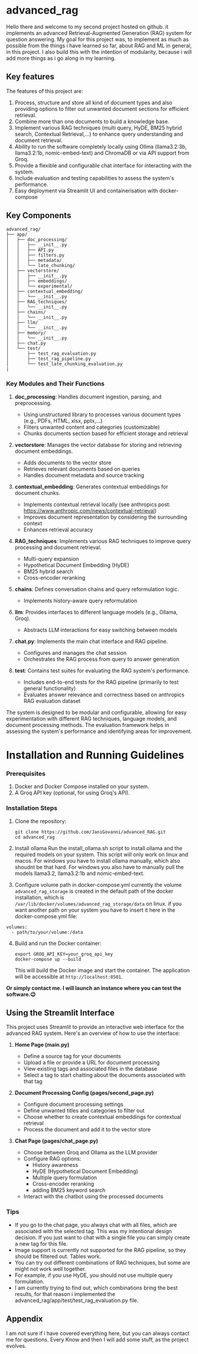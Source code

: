# advanced_rag

Hello there and welcome to my second project hosted on github. 
it implements an advanced Retrieval-Augmented Generation (RAG) system for question answering. My goal for this project was, to implement as much as possible from the things i have learned so far, about RAG and ML in general, in this project. I also build this with the intention of modularity, because i will add more things as i go along in my learning.

## Key features

The features of this project are:

1. Process, structure and store all kind of document types and also providing options to filter out unwanted document sections for efficient retrieval.
2. Combine more than one documents to build a knowledge base.
3. Implement various RAG techniques (multi query, HyDE, BM25 hybrid search, Contextual Retrieval,...) to enhance query understanding and document retrieval.
4. Ability to run the software completely locally using Ollma (llama3.2:3b, llama3.2:1b, nomic-embed-text) and ChromaDB or via API support from Groq.
5. Provide a flexible and configurable chat interface for interacting with the system.
6. Include evaluation and testing capabilities to assess the system's performance.
7. Easy deployment via Streamlit UI and containerisation with docker-compose

## Key Components

```
advanced_rag/
├── app/
│   ├── doc_processing/
│   │   ├── __init__.py
│   │   ├── API.py
│   │   ├── filters.py
│   │   ├── metadata/
│   │   └── late_chunking/
│   ├── vectorstore/
│   │   ├── __init__.py
│   │   ├── embeddings/
│   │   └── experimental/
│   ├── contextual_embedding/
│   │   └── __init__.py
│   ├── RAG_techniques/
│   │   └── __init__.py
│   ├── chains/
│   │   └── __init__.py
│   ├── llm/
│   │   └── __init__.py
│   ├── memory/
│   │   └── __init__.py
│   ├── chat.py
│   └── test/
│       ├── test_rag_evaluation.py
│       ├── test_rag_pipeline.py
│       └── test_late_chunking_evaluation.py
|
```

### Key Modules and Their Functions

1. **doc_processing**: Handles document ingestion, parsing, and preprocessing.
   - Using unstructured library to processes various document types (e.g., PDFs, HTML, xlsx, pptx,...)
   - Filters unwanted content and categories (customizable)
   - Chunks documents section based for efficient storage and retrieval

2. **vectorstore**: Manages the vector database for storing and retrieving document embeddings.
   - Adds documents to the vector store
   - Retrieves relevant documents based on queries
   - Handles document metadata and source tracking

3. **contextual_embedding**: Generates contextual embeddings for document chunks.
   - Implements contextual retrieval locally (see anthropics post: https://www.anthropic.com/news/contextual-retrieval)
   - Improves document representation by considering the surrounding context
   - Enhances retrieval accuracy

4. **RAG_techniques**: Implements various RAG techniques to improve query processing and document retrieval.
   - Multi-query expansion
   - Hypothetical Document Embedding (HyDE)
   - BM25 hybrid search
   - Cross-encoder reranking

5. **chains**: Defines conversation chains and query reformulation logic.
   - Implements history-aware query reformulation

6. **llm**: Provides interfaces to different language models (e.g., Ollama, Groq).
   - Abstracts LLM interactions for easy switching between models

7. **chat.py**: Implements the main chat interface and RAG pipeline.
   - Configures and manages the chat session
   - Orchestrates the RAG process from query to answer generation

8. **test**: Contains test suites for evaluating the RAG system's performance.
   - Includes end-to-end tests for the RAG pipeline (primarily to test general functionality)
   - Evaluates answer relevance and correctness based on anthropics RAG evaluation dataset

The system is designed to be modular and configurable, allowing for easy experimentation with different RAG techniques, language models, and document processing methods. The evaluation framework helps in assessing the system's performance and identifying areas for improvement.

# Installation and Running Guidelines

### Prerequisites

1. Docker and Docker Compose installed on your system.
2. A Groq API key (optional, for using Groq's API).

### Installation Steps

1. Clone the repository:
   ```
   git clone https://github.com/JaniGovanni/advanced_RAG.git
   cd advanced_rag
   ```

2. Install ollama
Run the install_ollama.sh script to install ollama and the required models on your system. This script will only work on linux and macos. For windows you have to install ollama manually, which also shoudnt be that hard. For windows you also have to manually pull the models llama3.2, llama3.2:1b and nomic-embed-text.

3. Configure volume path in docker-compose.yml
currently the volume `advanced_rag_storage` is created in the default path of the docker installation, which is `/var/lib/docker/volumes/advanced_rag_storage/data` on linux. if you want another path on your system you have to insert it here in the docker-compose.yml file:

```
volumes:
  - path/to/your/volume:/data
```


4. Build and run the Docker container:
   ```
   export GROQ_API_KEY=your_groq_api_key
   docker-compose up --build
   ```

   This will build the Docker image and start the container. The application will be accessible at `http://localhost:8501`.


**Or simply contact me. I will launch an instance where you can test the software.😉**

## Using the Streamlit Interface

This project uses Streamlit to provide an interactive web interface for the advanced RAG system. Here's an overview of how to use the interface:

1. **Home Page (main.py)**
   - Define a source tag for your documents
   - Upload a file or provide a URL for document processing
   - View existing tags and associated files in the database
   - Select a tag to start chatting about the documents associated with that tag

2. **Document Processing Config (pages/second_page.py)**
   - Configure document processing settings
   - Define unwanted titles and categories to filter out
   - Choose whether to create contextual embeddings for contextual retrieval
   - Process the document and add it to the vector store

3. **Chat Page (pages/chat_page.py)**
   - Choose between Groq and Ollama as the LLM provider
   - Configure RAG options:
     - History awareness
     - HyDE (Hypothetical Document Embedding)
     - Multiple query formulation
     - Cross-encoder reranking
     - adding BM25 keyword search
   - Interact with the chatbot using the processed documents

### Tips
- If you go to the chat page, you always chat with all files, which are associated with the selected tag. This was my intentional design decision. If you just want to chat with a single file you can simply create a new tag for this file.
- Image support is currently not supported for the RAG pipeline, so they should be filtered out. Tables work.
- You can try out different combinations of RAG techniques, but some are might not work well together.
- For example, if you use HyDE, you should not use multiple query formulation.
- I am currently trying to find out, which combinations bring the best results, for that reason i implemented the advanced_rag/app/test/test_rag_evaluation.py file. 

## Appendix

I am not sure if i have covered everything here, but you can always contact me for questions. Every Know and then I will add some stuff, as the project evolves.



